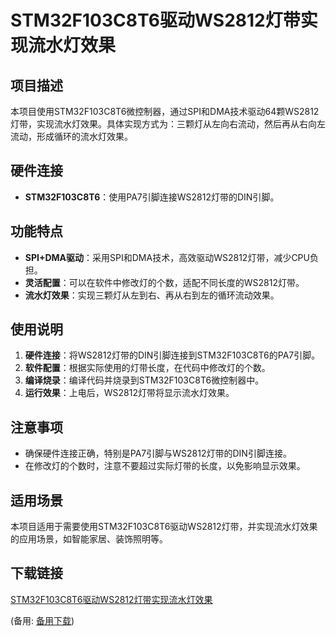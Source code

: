 # STM32F103C8T6驱动WS2812灯带实现流水灯效果

## 项目描述

本项目使用STM32F103C8T6微控制器，通过SPI和DMA技术驱动64颗WS2812灯带，实现流水灯效果。具体实现方式为：三颗灯从左向右流动，然后再从右向左流动，形成循环的流水灯效果。

## 硬件连接

- **STM32F103C8T6**：使用PA7引脚连接WS2812灯带的DIN引脚。

## 功能特点

- **SPI+DMA驱动**：采用SPI和DMA技术，高效驱动WS2812灯带，减少CPU负担。
- **灵活配置**：可以在软件中修改灯的个数，适配不同长度的WS2812灯带。
- **流水灯效果**：实现三颗灯从左到右、再从右到左的循环流动效果。

## 使用说明

1. **硬件连接**：将WS2812灯带的DIN引脚连接到STM32F103C8T6的PA7引脚。
2. **软件配置**：根据实际使用的灯带长度，在代码中修改灯的个数。
3. **编译烧录**：编译代码并烧录到STM32F103C8T6微控制器中。
4. **运行效果**：上电后，WS2812灯带将显示流水灯效果。

## 注意事项

- 确保硬件连接正确，特别是PA7引脚与WS2812灯带的DIN引脚连接。
- 在修改灯的个数时，注意不要超过实际灯带的长度，以免影响显示效果。

## 适用场景

本项目适用于需要使用STM32F103C8T6驱动WS2812灯带，并实现流水灯效果的应用场景，如智能家居、装饰照明等。

## 下载链接
[STM32F103C8T6驱动WS2812灯带实现流水灯效果](https://pan.quark.cn/s/bd516cc35eda) 

(备用: [备用下载](https://pan.baidu.com/s/1uBvQixcbtxvBuU0Rx8xWXw?pwd=1234))
